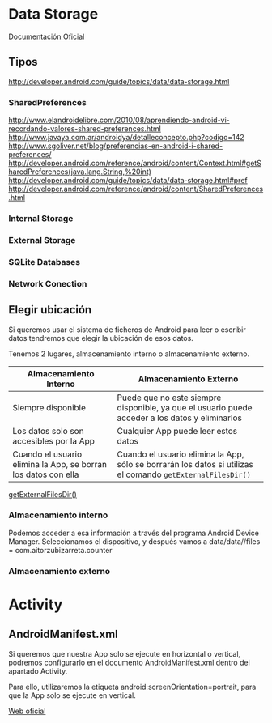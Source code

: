 # Data Storage

[Documentación Oficial](http://developer.android.com/training/basics/data-storage/files.html)

## Tipos

http://developer.android.com/guide/topics/data/data-storage.html

### SharedPreferences

http://www.elandroidelibre.com/2010/08/aprendiendo-android-vi-recordando-valores-shared-preferences.html
http://www.javaya.com.ar/androidya/detalleconcepto.php?codigo=142
http://www.sgoliver.net/blog/preferencias-en-android-i-shared-preferences/
http://developer.android.com/reference/android/content/Context.html#getSharedPreferences(java.lang.String,%20int)
http://developer.android.com/guide/topics/data/data-storage.html#pref
http://developer.android.com/reference/android/content/SharedPreferences.html

### Internal Storage

### External Storage

### SQLite Databases

### Network Conection

## Elegir ubicación

Si queremos usar el sistema de ficheros de Android para leer o escribir datos tendremos que elegir la ubicación de esos datos.

Tenemos 2 lugares, almacenamiento interno o almacenamiento externo.

|Almacenamiento Interno|Almacenamiento Externo|
|----------------------|----------------------|
|Siempre disponible|Puede que no este siempre disponible, ya que el usuario puede acceder a los datos y eliminarlos|
|Los datos solo son accesibles por la App|Cualquier App puede leer estos datos|
|Cuando el usuario elimina la App, se borran los datos con ella|Cuando el usuario elimina la App, sólo se borrarán los datos si utilizas el comando ```getExternalFilesDir()```|

[getExternalFilesDir()](http://developer.android.com/reference/android/content/Context.html#getExternalFilesDir(java.lang.String))

### Almacenamiento interno

Podemos acceder a esa información a través del programa Android Device Manager.
Seleccionamos el dispositivo, y después vamos a data/data/<nuestra app>/files
<nuestra app> = com.aitorzubizarreta.counter

### Almacenamiento externo

# Activity

## AndroidManifest.xml

Si queremos que nuestra App solo se ejecute en horizontal o vertical, podremos configurarlo en el documento AndroidManifest.xml dentro del apartado Activity.

Para ello, utilizaremos la etiqueta android:screenOrientation=portrait, para que la App solo se ejecute en vertical.

[Web oficial](http://developer.android.com/guide/topics/manifest/activity-element.html)